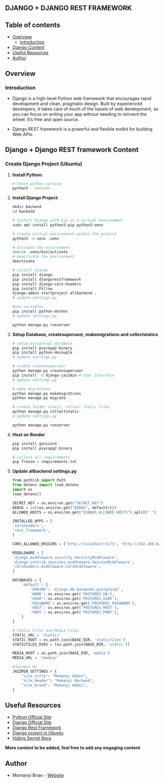 ## DJANGO + DJANGO REST FRAMEWORK

## Table of contents

- [Overview](#overview)
    - [Introduction](#introduction)
- [Django Content](#django-content)
- [Useful Resources](#useful-resources)
- [Author](#author)

## Overview

### Introduction
- Django is a high-level Python web framework that encourages rapid development and clean, pragmatic design. Built by experienced developers, it takes care of much of the hassle of web development, so you can focus on writing your app without needing to reinvent the wheel. It’s free and open source.

- Django REST framework is a powerful and flexible toolkit for building Web APIs.

## Django + Django REST framework Content

### Create Django Project (Ubuntu)

1. **Install Python:**

    ```bash
    # Check python version
    python3 --version
    ```

2. **Install Django Project:**

    ```bash
    mkdir backend
    cd backend

    # Install django with pip in a virtual environment
    sudo apt install python3-pip python3-venv

    # Create virtual environment within the project
    python3 -m venv .venv

    # activate the environment
    source .venv/bin/activate
    # deactivate the environment
    deactivate

    # install django
    pip install django
    pip install djangorestframework
    pip install django-cors-headers
    pip install Pillow 
    django-admin startproject allbackend .
    # update settings.py

    #env variables
    pip install python-dotenv
    # update settings.py

    python manage.py runserver
    ```

3. **Setup Database, createsuperuser, makemigrations and collectstatics**
    ```bash
    # setup postgresql database
    pip install psycopg2-binary
    pip install python-decouple
    # update settings.py
    
    # create createsuperuser
    python manage.py createsuperuser
    pip install -U django-jazzmin # User Interface
    # update settings.py

    # make migrations
    python manage.py makemigrations
    python manage.py migrate

    # create folder static, collect static files
    python manage.py collectstatic
    # update settings.py

    python manage.py runserver
    ```

4. **Host on Render**
    ```python
    pip install gunicorn
    pip install psycopg2-binary

    # collect all requirements
    pip freeze > requirements.txt
    ```

5. **Update allbackend settings.py**
    ```python
    from pathlib import Path
    from dotenv import load_dotenv
    import os
    load_dotenv()

    SECRET_KEY = os.environ.get("SECRET_KEY")
    DEBUG = int(os.environ.get("DEBUG", default=0))
    ALLOWED_HOSTS = os.environ.get("DJANGO_ALLOWED_HOSTS").split(" ")

    INSTALLED_APPS = [
    'corsheaders',
    'rest_framework',
    ]

    CORS_ALLOWED_ORIGINS = ['http://localhost:5173', 'http://192.168.0.17:5173']

    MIDDLEWARE = [
    'django.middleware.security.SecurityMiddleware',
    'django.contrib.sessions.middleware.SessionMiddleware',
    'corsheaders.middleware.CorsMiddleware',
    ]

    DATABASES = {
        'default': {
            'ENGINE': 'django.db.backends.postgresql',
            'NAME': os.environ.get('POSTGRES_DB'),
            'USER': os.environ.get('POSTGRES_USER'),
            'PASSWORD': os.environ.get('POSTGRES_PASSWORD'),
            'HOST': os.environ.get('POSTGRES_HOST'),
            'PORT': os.environ.get('POSTGRES_PORT'),
        }
    }

    # Static Files and Media Files
    STATIC_URL = 'static/'
    STATIC_ROOT = os.path.join(BASE_DIR, 'staticfiles')
    STATICFILES_DIRS = [os.path.join(BASE_DIR, 'static')]

    MEDIA_ROOT = os.path.join(BASE_DIR, 'media')
    MEDIA_URL = '/media/'

    #Jazzmin UI
    JAZZMIN_SETTINGS = {
        "site_title": "Momanyi Admin",
        "site_header": "Momanyi Backend",
        "site_brand": "Momanyi Admin",
    }
    ```

## Useful Resources
- [Python Official Site](https://www.python.org/)
- [Django Official Site](https://www.djangoproject.com/)
- [Django Rest Framework](https://www.django-rest-framework.org/)
- [Django project in Ubuntu](https://www.youtube.com/watch?v=BSRN0hC96L8)
- [Hiding Secret Keys](https://medium.com/@natmakesthings/hiding-secret-key-in-django-deployment-on-heroku-59b9640819a)


**More content to be added, feel free to add any engaging content**

## Author

- Momanyi Brian - [Website](https://momanyi-brian-portfolio.vercel.app)